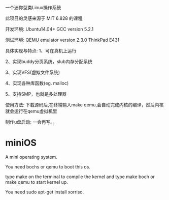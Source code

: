 一个迷你型类Linux操作系统

此项目的灵感来源于 MIT 6.828 的课程

开发环境:
Ubuntu14.04+
GCC version 5.2.1

测试环境:
QEMU emulator version 2.3.0
ThinkPad E431

具体实现与特点:
1、可在真机上运行

2、实现buddy分页系统，slub内存分配系统

3、实现VFS(虚拟文件系统)

4、实现各种库函数(eg.  malloc)

5、支持SMP，也就是多处理器


使用方法:
下载源码后,在终端输入make qemu,会自动完成内核的编译，然后内核就会运行在qemu虚拟机里

制作u盘启动:
一会再写。。


# miniOS
A mini operating system.

You need bochs or qemu to boot this os.

type make on the terminal to compile the kernel
and type make boch or make qemu to start kernel up.

You need sudo apt-get install xorriso.
